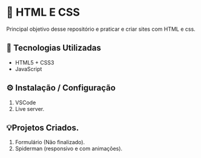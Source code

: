 # 🚀 HTML E CSS

Principal objetivo desse repositório e praticar e criar sites com HTML e css.


## 🔧 Tecnologias Utilizadas

- HTML5 + CSS3
- JavaScript

## ⚙️ Instalação / Configuração

1. VSCode
2. Live server.

## 💡Projetos Criados.

1. Formulário (Não finalizado).
2. Spiderman (responsivo e com animações). 

